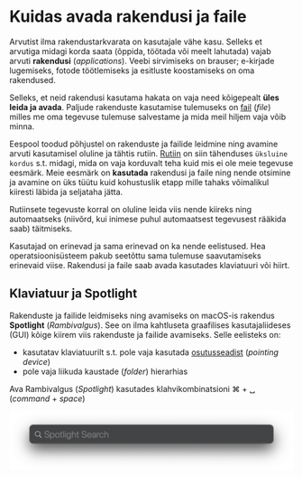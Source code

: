 # Kuidas avada rakendusi ja faile

Arvutist ilma rakendustarkvarata on kasutajale vähe kasu. Selleks et arvutiga midagi korda saata \(õppida, töötada või meelt lahutada\) vajab arvuti **rakendusi** \(_applications_\). Veebi sirvimiseks on brauser; e-kirjade lugemiseks, fotode töötlemiseks ja esitluste koostamiseks on oma rakendused.

Selleks, et neid rakendusi kasutama hakata on vaja need kõigepealt **üles leida ja avada**. Paljude rakenduste kasutamise tulemuseks on [fail](../terminid/sonastik/fail-file.md) \(_file_\) milles me oma tegevuse tulemuse salvestame ja mida meil hiljem vaja võib minna. 

Eespool toodud põhjustel on rakenduste ja failide leidmine ning avamine arvuti kasutamisel oluline ja tähtis rutiin. [Rutiin](https://sonaveeb.ee/search/unif/dlall/dsall/rutiin/1) on  siin tähenduses `üksluine kordus` s.t. midagi, mida on vaja korduvalt teha kuid mis ei ole meie tegevuse eesmärk. Meie eesmärk on **kasutada** rakendusi ja faile ning nende otsimine ja avamine on üks tüütu kuid kohustuslik etapp mille tahaks võimalikul kiiresti läbida ja seljataha jätta. 

Rutiinsete tegevuste korral on oluline leida viis nende kiireks ning automaatseks \(niivõrd, kui inimese puhul automaatsest tegevusest rääkida saab\) täitmiseks.

Kasutajad on erinevad ja sama erinevad on ka nende eelistused. Hea operatsioonisüsteem pakub seetõttu sama tulemuse saavutamiseks erinevaid viise. Rakendusi ja faile saab avada kasutades klaviatuuri või hiirt.  

## Klaviatuur ja Spotlight

Rakenduste ja failide leidmiseks ning avamiseks on macOS-is rakendus **Spotlight** \(_Rambivalgus_\). See on ilma kahtluseta graafilises kasutajaliideses \(GUI\) kõige kiirem viis rakenduste ja failide avamiseks. Selle eelisteks on:

* kasutatav klaviatuurilt s.t. pole vaja kasutada [osutusseadist](../terminid/sonastik/osutusseadis-pointing-device.md) \(_pointing device_\)
* pole vaja liikuda kaustade \(_folder_\) hierarhias

Ava Rambivalgus \(_Spotlight_\) kasutades klahvikombinatsioni ⌘ + ␣ \(_command_  + _space_\)



![](../.gitbook/assets/spotlight.png)



